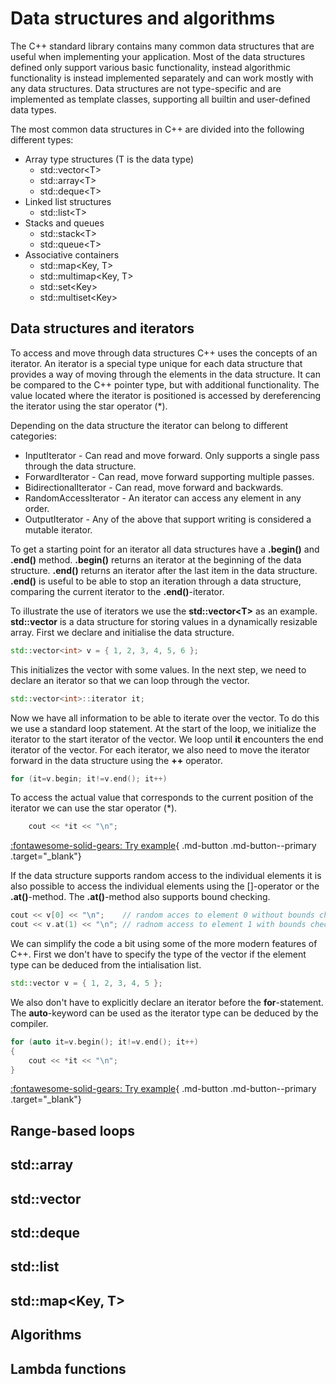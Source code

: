# Data structures and algorithms

The C++ standard library contains many common data structures that are useful when implementing your application. Most of the data structures defined only support various basic functionality, instead algorithmic functionality is instead implemented separately and can work mostly with any data structures. Data structures are not type-specific and are implemented as template classes, supporting all builtin and user-defined data types.

The most common data structures in C++ are divided into the following different types:

* Array type structures (T is the data type)
    - std::vector<T\>
    - std::array<T\>
    - std::deque<T\>
* Linked list structures
    - std::list<T\>
* Stacks and queues
    - std::stack<T\>
    - std::queue<T\>
* Associative containers
    - std::map<Key, T\>
    - std::multimap<Key, T\>
    - std::set<Key\>
    - std::multiset<Key\>

## Data structures and iterators

To access and move through data structures C++ uses the concepts of an iterator. An iterator is a special type unique for each data structure that provides a way of moving through the elements in the data structure. It can be compared to the C++ pointer type, but with additional functionality. The value located where the iterator is positioned is accessed by dereferencing the iterator using the star operator (*).

Depending on the data structure the iterator can belong to different categories:

 * InputIterator - Can read and move forward. Only supports a single pass through the data structure.
 * ForwardIterator - Can read, move forward supporting multiple passes.
 * BidirectionalIterator - Can read, move forward and backwards.
 * RandomAccessIterator - An iterator can access any element in any order.
 * OutputIterator - Any of the above that support writing is considered a mutable iterator.

 To get a starting point for an iterator all data structures have a **.begin()** and **.end()** method. **.begin()** returns an iterator at the beginning of the data structure. **.end()** returns an iterator after the last item in the data structure. **.end()** is useful to be able to stop an iteration through a data structure, comparing the current iterator to the **.end()**-iterator. 

 To illustrate the use of iterators we use the **std::vector<T\>** as an example. **std::vector** is a data structure for storing values in a dynamically resizable array. First we declare and initialise the data structure.

```cpp
std::vector<int> v = { 1, 2, 3, 4, 5, 6 };
```

This initializes the vector with some values. In the next step, we need to declare an iterator so that we can loop through the vector.

```cpp
std::vector<int>::iterator it;
```

Now we have all information to be able to iterate over the vector. To do this we use a standard loop statement. At the start of the loop, we initialize the iterator to the start iterator of the vector. We loop until **it** encounters the end iterator of the vector. For each iterator, we also need to move the iterator forward in the data structure using the **++** operator.

```cpp
for (it=v.begin; it!=v.end(); it++)
```

To access the actual value that corresponds to the current position of the iterator we can use the star operator (*).

```cpp
    cout << *it << "\n";
```

[:fontawesome-solid-gears: Try example](https://godbolt.org/z/sbTMab6v7){ .md-button .md-button--primary .target="_blank"}

If the data structure supports random access to the individual elements it is also possible to access the individual elements using the []-operator or the **.at()**-method. The **.at()**-method also supports bound checking.

```cpp
cout << v[0] << "\n";    // random acces to element 0 without bounds check.
cout << v.at(1) << "\n"; // radnom access to element 1 with bounds check.
```

We can simplify the code a bit using some of the more modern features of C++. First we don't have to specify the type of the vector if the element type can be deduced from the intialisation list.

```cpp
std::vector v = { 1, 2, 3, 4, 5 };
```

We also don't have to explicitly declare an iterator before the **for**-statement. The **auto**-keyword can be used as the iterator type can be deduced by the compiler.

```cpp
for (auto it=v.begin(); it!=v.end(); it++)
{
    cout << *it << "\n";
}
```

[:fontawesome-solid-gears: Try example](https://godbolt.org/z/rvYM6Yzzo){ .md-button .md-button--primary .target="_blank"}

## Range-based loops

## std::array<T>

## std::vector<T>

## std::deque<T>

## std::list<T>

## std::map<Key, T>

## Algorithms

## Lambda functions





